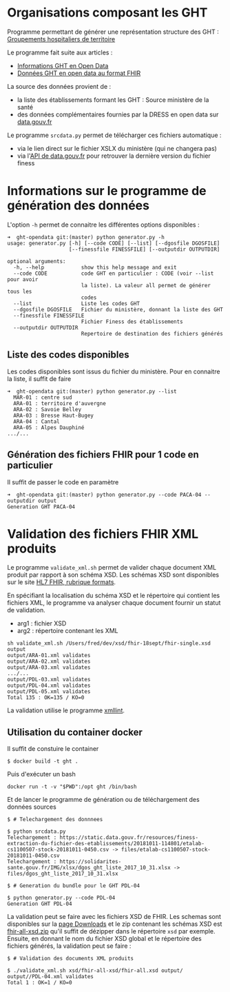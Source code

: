Organisations composant les GHT
===============================

Programme permettant de générer une représentation structure des GHT : [Groupements hospitaliers de territoire](https://solidarites-sante.gouv.fr/professionnels/gerer-un-etablissement-de-sante-medico-social/groupements-hospitaliers-de-territoire/)

Le programme fait suite aux articles : 

- [Informations GHT en Open Data](http://www.opikanoba.org/sante/ght-opendata)
- [Données GHT en open data au format FHIR](http://www.opikanoba.org/sante/ght-fhir)

La source des données provient de :

- la liste des établissements formant les GHT : Source ministère de la santé
- des données complémentaires fournies par la DRESS en open data sur [data.gouv.fr](https://data.gouv.fr)

Le programme `srcdata.py` permet de télécharger ces fichiers automatique :

- via le lien direct sur le fichier XSLX du ministère (qui ne changera pas)
- via l'[API de data.gouv.fr](https://www.data.gouv.fr/fr/apidoc/) pour retrouver la dernière version du fichier finess

# Informations sur le programme de génération des données
L'option `-h` permet de connaitre les différentes options disponibles :

```
➜  ght-opendata git:(master) python generator.py -h
usage: generator.py [-h] [--code CODE] [--list] [--dgosfile DGOSFILE]
                    [--finessfile FINESSFILE] [--outputdir OUTPUTDIR]

optional arguments:
  -h, --help            show this help message and exit
  --code CODE           code GHT en particulier : CODE (voir --list pour avoir
                        la liste). La valeur all permet de générer tous les
                        codes
  --list                Liste les codes GHT
  --dgosfile DGOSFILE   Fichier du ministère, donnant la liste des GHT
  --finessfile FINESSFILE
                        Fichier Finess des établissements
  --outputdir OUTPUTDIR
                        Repertoire de destination des fichiers générés

```

## Liste des codes disponibles
Les codes disponibles sont issus du fichier du ministère. Pour en connaitre la liste, il suffit de faire 

```
➜  ght-opendata git:(master) python generator.py --list
  MAR-01 : centre sud
  ARA-01 : territoire d'auvergne
  ARA-02 : Savoie Belley
  ARA-03 : Bresse Haut-Bugey
  ARA-04 : Cantal
  ARA-05 : Alpes Dauphiné
.../...
```

## Génération des fichiers FHIR pour 1 code en particulier
Il suffit de passer le code en paramètre 


```
➜  ght-opendata git:(master) python generator.py --code PACA-04 --outputdir output
Generation GHT PACA-04
```

# Validation des fichiers FHIR XML produits
Le programme `validate_xml.sh` permet de valider chaque document XML produit par rapport à son schéma XSD.
Les schémas XSD sont disponibles sur le site [HL7 FHIR, rubrique formats](https://www.hl7.org/fhir/xml.html).

En spécifiant la localisation du schéma XSD et le répertoire qui contient les fichiers XML, le programme va analyser chaque document fournir un statut de validation.

- arg1 : fichier XSD
- arg2 : répertoire contenant les XML

```
sh validate_xml.sh /Users/fred/dev/xsd/fhir-18sept/fhir-single.xsd output
output/ARA-01.xml validates
output/ARA-02.xml validates
output/ARA-03.xml validates
.../...
output/PDL-03.xml validates
output/PDL-04.xml validates
output/PDL-05.xml validates
Total 135 : OK=135 / KO=0

```

La validation utilise le programme [xmllint](http://xmlsoft.org/xmllint.html).


## Utilisation du container docker
Il suffit de constuire le container

```
$ docker build -t ght .
```

Puis d'exécuter un bash
```
docker run -t -v "$PWD":/opt ght /bin/bash
```

Et de lancer le programme de génération ou de téléchargement des données sources
```
$ # Telechargement des donnnees

$ python srcdata.py 
Telechargement : https://static.data.gouv.fr/resources/finess-extraction-du-fichier-des-etablissements/20181011-114801/etalab-cs1100507-stock-20181011-0450.csv -> files/etalab-cs1100507-stock-20181011-0450.csv
Telechargement : https://solidarites-sante.gouv.fr/IMG/xlsx/dgos_ght_liste_2017_10_31.xlsx -> files/dgos_ght_liste_2017_10_31.xlsx

$ # Generation du bundle pour le GHT PDL-04

$ python generator.py --code PDL-04 
Generation GHT PDL-04
```

La validation peut se faire avec les fichiers XSD de FHIR.
Les schemas sont disponibles sur la [page Downloads](https://www.hl7.org/fhir/downloads.html) et le zip contenant les schémas XSD est [fhir-all-xsd.zip](https://www.hl7.org/fhir/fhir-all-xsd.zip) qu'il suffit de dézipper dans le répertoire `xsd` par exemple. Ensuite, en donnant le nom du fichier XSD global et le répertoire des fichiers générés, la validation peut se faire :

```
$ # Validation des documents XML produits

$ ./validate_xml.sh xsd/fhir-all-xsd/fhir-all.xsd output/
output//PDL-04.xml validates
Total 1 : OK=1 / KO=0

```